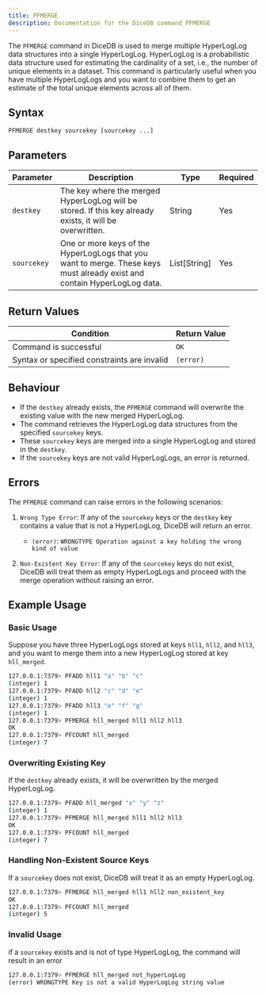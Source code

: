```yaml
---
title: PFMERGE
description: Documentation for the DiceDB command PFMERGE
---
```


The `PFMERGE` command in DiceDB is used to merge multiple HyperLogLog data structures into a single HyperLogLog. HyperLogLog is a probabilistic data structure used for estimating the cardinality of a set, i.e., the number of unique elements in a dataset. This command is particularly useful when you have multiple HyperLogLogs and you want to combine them to get an estimate of the total unique elements across all of them.

## Syntax

```
PFMERGE destkey sourcekey [sourcekey ...]
```

## Parameters


| Parameter  | Description                                                                     | Type         | Required |
|------------|---------------------------------------------------------------------------------|--------------|----------|
| `destkey`  | The key where the merged HyperLogLog will be stored. If this key already exists, it will be overwritten. | String       | Yes      |
| `sourcekey`| One or more keys of the HyperLogLogs that you want to merge. These keys must already exist and contain HyperLogLog data. | List[String] | Yes      |

## Return Values


| Condition                                      | Return Value                                      |
|------------------------------------------------|---------------------------------------------------|
| Command is successful                          | `OK`                                              |
| Syntax or specified constraints are invalid    | `(error)`                                             |


## Behaviour

- If the `destkey` already exists, the `PFMERGE` command will overwrite the existing value with the new merged HyperLogLog.
- The command retrieves the HyperLogLog data structures from the specified `sourcekey` keys.
- These `sourcekey` keys are merged into a single HyperLogLog and stored in the `destkey`.
- If the `sourcekey` keys are not valid HyperLogLogs, an error is returned.


## Errors

The `PFMERGE` command can raise errors in the following scenarios:

1. `Wrong Type Error`: If any of the `sourcekey` keys or the `destkey` key contains a value that is not a HyperLogLog, DiceDB will return an error.

   - `(error)`: `WRONGTYPE Operation against a key holding the wrong kind of value`

2. `Non-Existent Key Error`: If any of the `sourcekey` keys do not exist, DiceDB will treat them as empty HyperLogLogs and proceed with the merge operation without raising an error.

## Example Usage

### Basic Usage

Suppose you have three HyperLogLogs stored at keys `hll1`, `hll2`, and `hll3`, and you want to merge them into a new HyperLogLog stored at key `hll_merged`.

```sh
127.0.0.1:7379> PFADD hll1 "a" "b" "c"
(integer) 1
127.0.0.1:7379> PFADD hll2 "c" "d" "e"
(integer) 1
127.0.0.1:7379> PFADD hll3 "e" "f" "g"
(integer) 1
127.0.0.1:7379> PFMERGE hll_merged hll1 hll2 hll3
OK
127.0.0.1:7379> PFCOUNT hll_merged
(integer) 7
```

### Overwriting Existing Key

If the `destkey` already exists, it will be overwritten by the merged HyperLogLog.

```sh
127.0.0.1:7379> PFADD hll_merged "x" "y" "z"
(integer) 1
127.0.0.1:7379> PFMERGE hll_merged hll1 hll2 hll3
OK
127.0.0.1:7379> PFCOUNT hll_merged
(integer) 7
```

### Handling Non-Existent Source Keys

If a `sourcekey` does not exist, DiceDB will treat it as an empty HyperLogLog.

```sh
127.0.0.1:7379> PFMERGE hll_merged hll1 hll2 non_existent_key
OK
127.0.0.1:7379> PFCOUNT hll_merged
(integer) 5
```

### Invalid Usage

if a `sourcekey` exists and is not of type HyperLogLog, the command will result in an error

```sh
127.0.0.1:7379> PFMERGE hll_merged not_hyperLogLog
(error) WRONGTYPE Key is not a valid HyperLogLog string value

```

